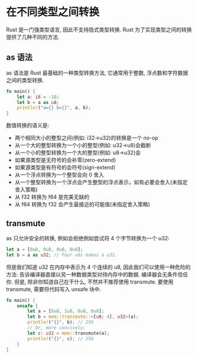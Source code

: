 # 在不同类型之间转换

Rust 是一门强类型语言, 因此不支持隐式类型转换. Rust 为了实现类型之间的转换提供了几种不同的方法.

## as 语法

as 语法是 Rust 最基础的一种类型转换方法, 它通常用于整数, 浮点数和字符数据之间的类型转换.
```rust
fn main() {
    let a: i8 = -10;
    let b = a as u8;
    println!("a={} b={}", a, b);
}
```

数值转换的语义是:

- 两个相同大小的整型之间(例如: i32->u32)的转换是一个 no-op
- 从一个大的整型转换为一个小的整型(例如: u32->u8)会截断
- 从一个小的整型转换为一个大的整型(例如: u8->u32)会
- 如果源类型是无符号的会补零(zero-extend)
- 如果源类型是有符号的会符号(sign-extend)
- 从一个浮点转换为一个整型会向 0 舍入
- 从一个整型转换为一个浮点会产生整型的浮点表示，如有必要会舍入(未指定舍入策略)
- 从 f32 转换为 f64 是完美无缺的
- 从 f64 转换为 f32 会产生最接近的可能值(未指定舍入策略)
## transmute

as 只允许安全的转换, 例如会拒绝例如尝试将 4 个字节转换为一个 u32:
```rust
let a = [0u8, 0u8, 0u8, 0u8];
let b = a as u32; // Four u8s makes a u32.

```

但是我们知道 u32 在内存中表示为 4 个连续的 u8, 因此我们可以使用一种危险的方法: 告诉编译器直接以另一种数据类型对待内存中的数据. 编译器会无条件信任你. 但是, 除非你知道自己在干什么, 不然并不推荐使用 transmute. 要使用 transmute, 需要将代码写入 unsafe 块中.
```rust
fn main() {
    unsafe {
        let a = [0u8, 1u8, 0u8, 0u8];
        let b = mem::transmute::<[u8; 4], u32>(a);
        println!("{}", b); // 256
        // Or, more concisely:
        let c: u32 = mem::transmute(a);
        println!("{}", c); // 256
    }
}
```